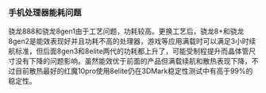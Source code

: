 ### 手机处理器能耗问题

骁龙888和骁龙8gen1由于工艺问题，功耗较高。更换工艺后，骁龙8+和骁龙8gen2是能效表现好并且功耗不高的处理器，游戏等应用满载时可以满足3小时续航标准，但后面8gen3和8elite两代的功耗都上升了，可能受制程提升而晶体管尺寸没有下降的问题影响。虽然能效优于前面的产品但满载续航和散热表现下降，不过目前散热最好的红魔10pro使用8elite仍在3DMark稳定性测试中有高于99%的稳定性。